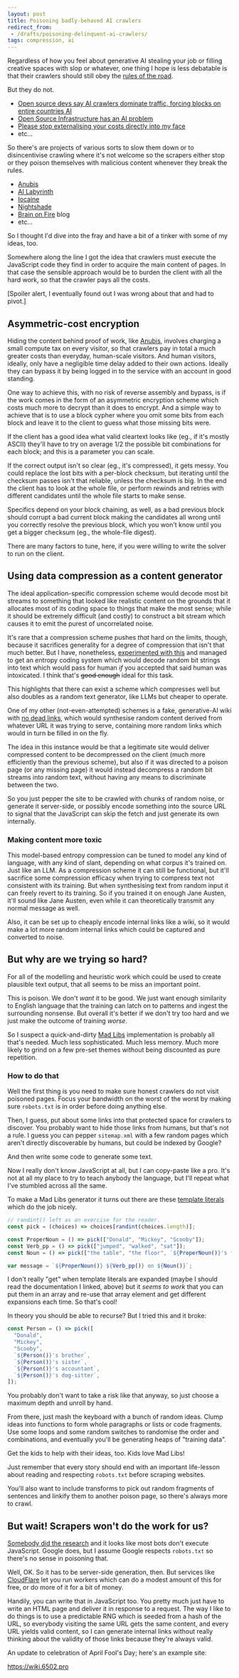 ```yaml
---
layout: post
title: Poisoning badly-behaved AI crawlers
redirect_from:
 - /drafts/poisoning-delinquent-ai-crawlers/
tags: compression, ai
---
```

Regardless of how you feel about generative AI stealing your job or
filling creative spaces with slop or whatever, one thing I hope is less
debatable is that their crawlers should still obey the [rules of the
road][robots.txt].

But they do not.

 * [Open source devs say AI crawlers dominate traffic, forcing blocks on
   entire countries AI][AI dominates traffic]
 * [Open Source Infrastructure has an AI problem][OSS AI problem]
 * [Please stop externalising your costs directly into my face][stop
   externalising]
 * etc...

So there's are projects of various sorts to slow them down or to
disincentivise crawling where it's not welcome so the scrapers either
stop or they poison themselves with malicious content whenever they
break the rules.

 * [Anubis][]
 * [AI Labyrinth][]
 * [Iocaine][]
 * [Nightshade][]
 * [Brain on Fire][] blog
 * etc...

So I thought I'd dive into the fray and have a bit of a tinker with some
of my ideas, too.

Somewhere along the line I got the idea that crawlers must execute the
JavaScript code they find in order to acquire the main content of pages.
In that case the sensible approach would be to burden the client with
all the hard work, so that the crawler pays all the costs.

[Spoiler alert, I eventually found out I was wrong about that and had to
pivot.]

## Asymmetric-cost encryption

Hiding the content behind proof of work, like [Anubis][], involves
charging a small compute tax on every visitor, so that crawlers pay in
total a much greater costs than everyday, human-scale visitors.  And
human visitors, ideally, only have a negligible time delay added to
their own actions.  Ideally they can bypass it by being logged in to the
service with an account in good standing.

One way to achieve this, with no risk of reverse assembly and bypass, is
if the work comes in the form of an asymmetric encryption scheme which
costs much more to decrypt than it does to encrypt.  And a simple way to
achieve that is to use a block cypher where you omit some bits from each
block and leave it to the client to guess what those missing bits were.

If the client has a good idea what valid cleartext looks like (eg., if
it's mostly ASCII) they'll have to try on average 1/2 the possible bit
combinations for each block; and this is a parameter you can scale.

If the correct output isn't so clear (eg., it's compressed), it gets
messy.  You could replace the lost bits with a per-block checksum, but
iterating until the checksum passes isn't that reliable, unless the
checksum is big.  In the end the client has to look at the whole file,
or perform rewinds and retries with different candidates until the whole
file starts to make sense.

Specifics depend on your block chaining, as well, as a bad previous
block should corrupt a bad current block making the candidates all wrong
until you correctly resolve the previous block, which you won't know
until you get a bigger checksum (eg., the whole-file digest).

There are many factors to tune, here, if you were willing to write the
solver to run on the client.

## Using data compression as a content generator

The ideal application-specific compression scheme would decode most bit
streams to something that looked like realistic content on the grounds
that it allocates most of its coding space to things that make the most
sense; while it should be extremely difficult (and costly) to construct
a bit stream which causes it to emit the purest of uncorrelated noise.

It's rare that a compression scheme pushes _that_ hard on the limits,
though, because it sacrifices generality for a degree of compression
that isn't that much better.  But I have, nonetheless, [experimented with
this](/generative-entropy-coding/) and managed to get an entropy coding
system which would decode random bit strings into text which would pass
for human _if_ you accepted that said human was intoxicated.  I think
that's <del>good enough</del> ideal for this task.

This highlights that there can exist a scheme which compresses well but
also doubles as a random text generator, like LLMs but cheaper to
operate.

One of my other (not-even-attempted) schemes is a fake, generative-AI
wiki with [no dead links][autowiki], which would synthesise random
content derived from whatever URL it was trying to serve, containing
more random links which would in turn be filled in on the fly.

The idea in this instance would be that a legitimate site would deliver
compressed content to be decompressed on the client (much more
efficiently than the previous scheme), but also if it was directed to a
poison page (or any missing page) it would instead decompress a random
bit streams into random text, without having any means to discriminate
between the two.

So you just pepper the site to be crawled with chunks of random noise,
or generate it server-side, or possibly encode something into the source
URL to signal that the JavaScript can skip the fetch and just generate
its own internally.

### Making content more toxic

This model-based entropy compression can be tuned to model any kind of
language, with any kind of slant, depending on what corpus it's trained
on.  Just like an LLM.  As a compression scheme it can still be
functional, but it'll sacrifice some compression efficacy when trying to
compress text not consistent with its training.  But when synthesising
text from random input it can freely revert to its training.  So if you
trained it on enough Jane Austen, it'll sound like Jane Austen, even
while it can theoretically transmit any normal message as well.

Also, it can be set up to cheaply encode internal links like a wiki, so
it would make a lot more random internal links which could be captured
and converted to noise.

## But why are we trying so hard?

For all of the modelling and heuristic work which could be used to
create plausible text output, that all seems to be miss an important
point.

This is poison.  We don't _want_ it to be good.  We just want enough
similarity to English language that the training can latch on to
patterns and ingest the surrounding nonsense.  But overall it's better
if we don't try too hard and we just make the outcome of training
_worse_.

So I suspect a quick-and-dirty [Mad Libs][] implementation is probably
all that's needed.  Much less sophisticated.  Much less memory.  Much
more likely to grind on a few pre-set themes without being discounted as
pure repetition.

### How to do that

Well the first thing is you need to make sure honest crawlers do not
visit poisoned pages.  Focus your bandwidth on the worst of the worst by
making sure `robots.txt` is in order before doing anything else.

Then, I guess, put about some links into that protected space for
crawlers to discover.  You probably want to hide those links from
humans, but that's not a rule.  I guess you can pepper `sitemap.xml`
with a few random pages which aren't directly discoverable by humans,
but could be indexed by Google?

And then write some code to generate some text.

Now I really don't know JavaScript at all, but I can copy-paste like a
pro.  It's not at all my place to try to teach anybody the language, but
I'll repeat what I've stumbled across all the same.

To make a Mad Libs generator it turns out there are these [template
literals][] which do the job nicely.

```javascript
// randint() left as an exercise for the reader.
const pick = (choices) => choices[randint(choices.length)];

const ProperNoun = () => pick(["Donald", "Mickey", "Scooby"]);
const Verb_pp = () => pick(["jumped", "walked", "sat"]);
const Noun = () => pick(["the table", "the floor", `${ProperNoun()}'s foot`]);

var message = `${ProperNoun()} ${Verb_pp()} on ${Noun()}`;
```

I don't really "get" when template literals are expanded (maybe I should
read the documentation I linked, above) but it _seems to work_ that you
can put them in an array and re-use that array element and get different
expansions each time.  So that's cool!

In theory you should be able to recurse?  But I tried this and it broke:

```javascript
const Person = () => pick([
  "Donald",
  "Mickey",
  "Scooby",
  `${Person()}'s brother`,
  `${Person()}'s sister`,
  `${Person()}'s accountant`,
  `${Person()}'s dog-sitter`,
]);
```

You probably don't want to take a risk like that anyway, so just choose
a maximum depth and unroll by hand.

From there, just mash the keyboard with a bunch of random ideas.  Clump
ideas into functions to form whole paragraphs or lists or code
fragments.  Use some loops and some random switches to randomise the
order and combinations, and eventually you'll be generating heaps of
"training data".

Get the kids to help with their ideas, too.  Kids love Mad Libs!

Just remember that every story should end with an important life-lesson
about reading and respecting `robots.txt` before scraping websites.

You'll also want to include transforms to pick out random fragments of
sentences and linkify them to another poison page, so there's always
more to crawl.

## But wait!  Scrapers won't do the work for us?

[Somebody did the research][Vercel] and it looks like most bots don't
execute JavaScript.  Google does, but I assume Google respects
`robots.txt` so there's no sense in poisoning that.

Well, OK.  So it has to be server-side generation, then.  But services
like [CloudFlare][CloudFlare Workers] let you run workers which can do a
modest amount of this for free, or do more of it for a bit of money.

Handily, you can write that in JavaScript too.  You pretty much just
have to write an HTML page and deliver it in response to a request.  The
way I like to do things is to use a predictable RNG which is seeded from
a hash of the URL, so everybody visiting the same URL gets the same
content, and every URL yields valid content, so I can generate internal
links without really thinking about the validity of those links because
they're always valid.

An update to celebration of April Fool's Day; here's an example site:

<https://wiki.6502.pro>

[robots.txt]: <https://en.wikipedia.org/wiki/Robots.txt>
[autowiki]: </autowiki/>
[Mad Libs]: <https://en.wikipedia.org/wiki/Mad_Libs>
[template literals]: <https://developer.mozilla.org/en-US/docs/Web/JavaScript/Reference/Template_literals>

[Vercel]: <https://vercel.com/blog/the-rise-of-the-ai-crawler>
[CloudFlare Workers]: <https://workers.cloudflare.com/>

[AI dominates traffic]: <https://arstechnica.com/ai/2025/03/devs-say-ai-crawlers-dominate-traffic-forcing-blocks-on-entire-countries/>
[OSS AI problem]: <https://youtu.be/cQk2mPcAAWo>
[stop externalising]: <https://drewdevault.com/2025/03/17/2025-03-17-Stop-externalizing-your-costs-on-me.html>

[Anubis]: <https://xeiaso.net/blog/2025/anubis/>
[AI Labyrinth]: <https://blog.cloudflare.com/ai-labyrinth/>
[Iocaine]: <https://iocaine.madhouse-project.org/>
[Nightshade]: <https://nightshade.cs.uchicago.edu/whatis.html>
[Brain on Fire]: <https://www.brainonfire.net/blog/2024/09/19/poisoning-ai-scrapers/>

